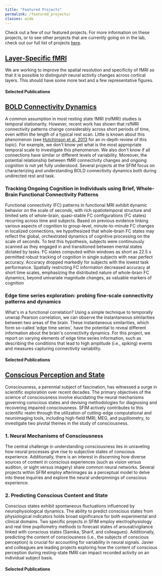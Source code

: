 ```yaml
---
title: "Featured Projects"
permalink: /featured_projects/
classes: wide
---
```


<link rel="stylesheet" href="{{ '/assets/css/custom.css' | relative_url }}">

<p>Check out a few of our featured projects. For more information on these projects, or to see other projects that are currently going on in the lab, check out our full list of projects <a href="/all_projects">here</a>. </p>

<h2><a href="/projects/ayer_fmri/">Layer-Specific fMRI</a></h2>

<p>We are working to improve the spatial resolution and specificity of fMRI so that it is possible to distinguish neural activity changes across cortical layers. This should have some more text and a few representative figures.</p>

<h4>Selected Publications</h4>

<h2><a href="/projects//bold_connectivity_dynamics/">BOLD Connectivity Dynamics</a></h2>

<p>A common assumption in most resting state fMRI (rsfMRI) studies is temporal stationarity. However, recent work has shown that rsfMRI connectivity patterns change considerably across short periods of time, even within the length of a typical rest scan. Little is known about this phenomenon (see <a href="http://www.sciencedirect.com/science/article/pii/S105381191300579X">Hutchinson et al. 2013</a> for an in-depth review of this topic). For example, we don't know yet what is the most appropriate temporal scale to investigate this phenomenon. We also don't know if all connections have similar or different levels of variability. Moreover, the potential relationship between fMRI connectivity changes and ongoing cognition is not yet fully understood. Several projects at the SFIM focus on characterizing and understanding BOLD connectivity dynamics both during undirected rest and task.</p>

<h3> Tracking Ongoing Cognition in Individuals using Brief, Whole-Brain Functional Connectivity Patterns </h3> 

<p>Functional connectivity (FC) patterns in functional MRI exhibit dynamic behavior on the scale of seconds, with rich spatiotemporal structure and limited sets of whole-brain, quasi-stable FC configurations (FC states) recurring across time and subjects. Based on previous evidence linking various aspects of cognition to group-level, minute-to-minute FC changes in localized connections, we hypothesized that whole-brain FC states may reflect the global, orchestrated dynamics of cognitive processing on the scale of seconds. To test this hypothesis, subjects were continuously scanned as they engaged in and transitioned between mental states dictated by tasks. FC states computed within windows as short as 22.5 s permitted robust tracking of cognition in single subjects with near perfect accuracy. Accuracy dropped markedly for subjects with the lowest task performance. Spatially restricting FC information decreased accuracy at short time scales, emphasizing the distributed nature of whole-brain FC dynamics, beyond univariate magnitude changes, as valuable markers of cognition</p>

<h3>  Edge time series exploration: probing fine-scale connectivity patterns and dynamics</h3> 

<p>What's in a functional correlation? Using a simple technique to temporally unwrap Pearson correlation, we can observe the instantaneous similarities between two areas of the brain. These instantaneous similarities, which form so-called 'edge time series', have the potential to reveal different information about the brain's connectivity dynamics. For this project, we report on varying elements of edge time series information, such as describing the conditions that lead to high amplitude (i.e., spiking) events and measures capturing connectivity variability.</p>

<h4>Selected Publications</h4>

<h2> <a href="projects/consciousness/">Conscious Perception and State</a> </h2>

<p>Consciousness, a perennial subject of fascination, has witnessed a surge in scientific exploration over recent decades. The primary objectives of the science of consciousness involve elucidating the neural mechanisms governing conscious states and devising methodologies for diagnosing and recovering impaired consciousness. SFIM actively contributes to this scientific realm through the utilization of cutting-edge computational and neuroimaging tools, including high-field fMRI, MEG, and pupillometry, to investigate two pivotal themes in the study of consciousness.</p>

<h3>1. Neural Mechanisms of Consciousness</h3>

<p>The central challenge in understanding consciousness lies in unraveling how neural processes give rise to subjective states of conscious experience. Additionally, there is an interest in discerning how diverse sources of content in conscious experiences (such as vision versus audition, or sight versus imagery) share common neural networks. Several projects within SFIM employ afterimages as a perceptual model to delve into these inquiries and explore the neural underpinnings of conscious experience.</p>

<h3>2. Predicting Conscious Content and State</h3>

<p>Conscious states exhibit spontaneous fluctuations influenced by neurophysiological dynamics. The ability to predict conscious states from physiological indicators holds broad significance for both experimental and clinical domains. Two specific projects in SFIM employ electrophysiology and real time pupillometry methods to forecast states of arousal/vigilance linked with conscious states (Samika, Sharif, and colleagues). Additionally, predicting the content of consciousness (i.e., the subjects of conscious perception) is crucial for accounting for variability in neural signals. Javier and colleagues are leading projects exploring how the content of conscious perception during resting-state fMRI can impact recorded activity on an individual subject basis.</p>

<h4>Selected Publications</h4>